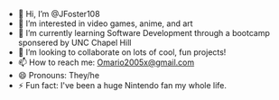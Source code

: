 - 👋 Hi, I’m @JFoster108
- 👀 I’m interested in video games, anime, and art
- 🌱 I’m currently learning Software Development through a bootcamp sponsered by UNC Chapel Hill
- 💞️ I’m looking to collaborate on lots of cool, fun projects!
- 📫 How to reach me: Omario2005x@gmail.com
- 😄 Pronouns: They/he
- ⚡ Fun fact: I've been a huge Nintendo fan my whole life.

<!---
JFoster108/JFoster108 is a ✨ special ✨ repository because its `README.md` (this file) appears on your GitHub profile.
You can click the Preview link to take a look at your changes.
--->

